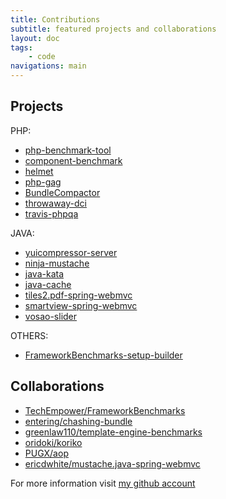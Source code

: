 ```yaml
---
title: Contributions
subtitle: featured projects and collaborations
layout: doc
tags:
    - code
navigations: main
---
```


Projects
----

PHP:

* [php-benchmark-tool](https://github.com/kpacha/php-benchmark-tool)
* [component-benchmark](https://github.com/kpacha/component-benchmark)
* [helmet](https://github.com/kpacha/helmet)
* [php-gag](https://github.com/kpacha/php-gag)
* [BundleCompactor](https://github.com/kpacha/BundleCompactor)
* [throwaway-dci](https://github.com/kpacha/throwaway-dci)
* [travis-phpqa](https://github.com/kpacha/travis-phpqa)

JAVA:

* [yuicompressor-server](http://kpacha.github.io/yuicompressor-server/)
* [ninja-mustache](http://kpacha.github.io/ninja-mustache/)
* [java-kata](http://kpacha.github.io/java-kata/)
* [java-cache](https://github.com/kpacha/java-cache)
* [tiles2.pdf-spring-webmvc](https://github.com/kpacha/tiles2.pdf-spring-webmvc)
* [smartview-spring-webmvc](https://github.com/kpacha/smartview-spring-webmvc)
* [vosao-slider](https://github.com/kpacha/vosao-slider)

OTHERS:

* [FrameworkBenchmarks-setup-builder](http://kpacha.github.io/FrameworkBenchmarks-setup-builder/)

Collaborations
----

* [TechEmpower/FrameworkBenchmarks](https://github.com/kpacha/FrameworkBenchmarks)
* [entering/chashing-bundle](https://github.com/kpacha/chashing-bundle)
* [greenlaw110/template-engine-benchmarks](https://github.com/kpacha/template-engine-benchmarks)
* [oridoki/koriko](https://github.com/kpacha/koriko)
* [PUGX/aop](https://github.com/kpacha/aop)
* [ericdwhite/mustache.java-spring-webmvc](https://github.com/kpacha/mustache.java-spring-webmvc)

For more information visit [my github account](http://github.com/kpacha)
